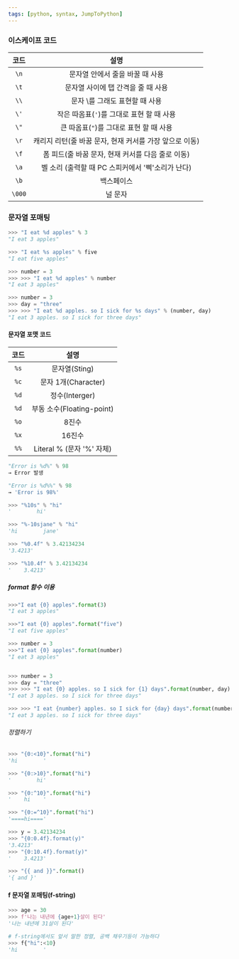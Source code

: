 ```yaml
---
tags: [python, syntax, JumpToPython]
---
```


### 이스케이프 코드 

|  코드  |                          설명                           |
|:------:|:-------------------------------------------------------:|
|  `\n`  |             문자열 안에서 줄을 바꿀 때 사용             |
|  `\t`  |           문자열 사이에 탭 간격을 줄 때 사용            |
|  `\\`  |             문자 \\를 그래도 표현할 때 사용             |
|  `\'`  |        작은 따옴표(`'`)를 그대로 표현 할 때 사용        |
|  `\"`  |         큰 따옴표(`"`)를 그대로 표현 할 때 사용         |
|  `\r`  | 캐리지 리턴(줄 바꿈 문자, 현재 커서를 가장 앞으로 이동) |
|  `\f`  |    폼 피드(줄 바꿈 문자, 현재 커서를 다음 줄로 이동)    |
|  `\a`  |    벨 소리 (출력할 때 PC 스피커에서 '삑'소리가 난다)    |
|  `\b`  |                       백스페이스                        |
| `\000` |                         널 문자                         |

### 문자열 포매팅
```python
>>> "I eat %d apples" % 3
"I eat 3 apples"

>>> "I eat %s apples" % five
"I eat five apples"

>>> number = 3
>>> >>> "I eat %d apples" % number
"I eat 3 apples"

>>> number = 3
>>> day = "three"
>>> >>> "I eat %d apples. so I sick for %s days" % (number, day)
"I eat 3 apples. so I sick for three days"
```

#### 문자열 포맷 코드

| 코드 |           설명            |
|:----:|:-------------------------:|
| `%s` |       문자열(Sting)       |
| `%c` |    문자 1개(Character)    |
| `%d` |      정수(Interger)       |
| `%d` | 부동 소수(Floating-point) |
| `%o` |           8진수           |
| `%x` |          16진수           |
| `%%` | Literal % (문자 '%' 자체) |

```python
"Error is %d%" % 98
→ Error 발생

"Error is %d%%" % 98
→ 'Error is 98%' 
```

```python
>>> "%10s" % "hi"
'        hi'

>>> "%-10sjane" % "hi"
'hi        jane'

>>> "%0.4f" % 3.42134234
'3.4213'

>>> "%10.4f" % 3.42134234
'    3.4213'
```

##### format 함수 이용
```python
>>>"I eat {0} apples".format(3)
"I eat 3 apples"

>>>"I eat {0} apples".format("five")
"I eat five apples"

>>> number = 3
>>>"I eat {0} apples".format(number)
"I eat 3 apples"


>>> number = 3
>>> day = "three"
>>> >>> "I eat {0} apples. so I sick for {1} days".format(number, day)
"I eat 3 apples. so I sick for three days"

>>> >>> "I eat {number} apples. so I sick for {day} days".format(number=3, day="three")
"I eat 3 apples. so I sick for three days"
```

###### 정렬하기
```python
>>> "{0:<10}".format("hi")
'hi        '

>>> "{0:>10}".format("hi")
'        hi'

>>> "{0:^10}".format("hi")
'    hi    '

>>> "{0:=^10}".format("hi")
'====hi===='

>>> y = 3.42134234
>>> "{0:0.4f}.format(y)"
'3.4213'
>>> "{0:10.4f}.format(y)"
'    3.4213'

>>> "{{ and }}".format()
'{ and }'
```

#### f 문자열 포매팅(f-string)
```python
>>> age = 30
>>> f'나는 내년에 {age+1}살이 된다'
'나는 내년에 31살이 된다'

# f-string에서도 앞서 말한 정렬, 공백 채우기등이 가능하다 
>>> f{"hi":<10}
'hi        '
```
